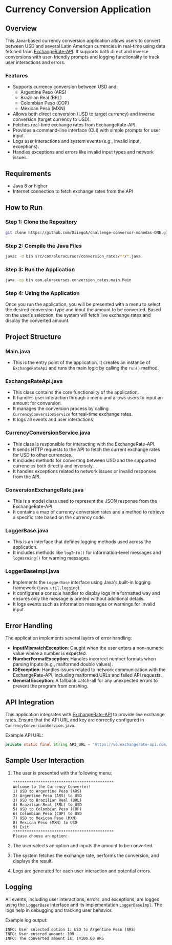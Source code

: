 
# Currency Conversion Application

## Overview
This Java-based currency conversion application allows users to convert between USD and several Latin American currencies in real-time using data fetched from [ExchangeRate-API](https://www.exchangerate-api.com/). It supports both direct and inverse conversions with user-friendly prompts and logging functionality to track user interactions and errors.

### Features
- Supports currency conversion between USD and:
  - Argentine Peso (ARS)
  - Brazilian Real (BRL)
  - Colombian Peso (COP)
  - Mexican Peso (MXN)
- Allows both direct conversion (USD to target currency) and inverse conversion (target currency to USD).
- Fetches real-time exchange rates from ExchangeRate-API.
- Provides a command-line interface (CLI) with simple prompts for user input.
- Logs user interactions and system events (e.g., invalid input, exceptions).
- Handles exceptions and errors like invalid input types and network issues.

## Requirements
- Java 8 or higher
- Internet connection to fetch exchange rates from the API

## How to Run

### Step 1: Clone the Repository
```bash
git clone https://github.com/DiiegoA/challenge-conversor-monedas-ONE.git
```

### Step 2: Compile the Java Files
```bash
javac -d bin src/com/aluracursos/conversion_rates/**/*.java
```

### Step 3: Run the Application
```bash
java -cp bin com.aluracursos.conversion_rates.main.Main
```

### Step 4: Using the Application
Once you run the application, you will be presented with a menu to select the desired conversion type and input the amount to be converted. Based on the user's selection, the system will fetch live exchange rates and display the converted amount.

## Project Structure

### **Main.java**
- This is the entry point of the application. It creates an instance of `ExchangeRateApi` and runs the main logic by calling the `run()` method.
  
### **ExchangeRateApi.java**
- This class contains the core functionality of the application.
- It handles user interaction through a menu and allows users to input an amount for conversion.
- It manages the conversion process by calling `CurrencyConversionService` for real-time exchange rates.
- It logs all events and user interactions.

### **CurrencyConversionService.java**
- This class is responsible for interacting with the ExchangeRate-API.
- It sends HTTP requests to the API to fetch the current exchange rates for USD to other currencies.
- It includes methods for converting between USD and the supported currencies both directly and inversely.
- It handles exceptions related to network issues or invalid responses from the API.

### **ConversionExchangeRate.java**
- This is a model class used to represent the JSON response from the ExchangeRate-API.
- It contains a map of currency conversion rates and a method to retrieve a specific rate based on the currency code.

### **LoggerBase.java**
- This is an interface that defines logging methods used across the application.
- It includes methods like `logInfo()` for information-level messages and `logWarning()` for warning messages.

### **LoggerBaseImpl.java**
- Implements the `LoggerBase` interface using Java's built-in logging framework (`java.util.logging`).
- It configures a console handler to display logs in a formatted way and ensures only the message is printed without additional details.
- It logs events such as information messages or warnings for invalid input.

## Error Handling
The application implements several layers of error handling:
- **InputMismatchException**: Caught when the user enters a non-numeric value where a number is expected.
- **NumberFormatException**: Handles incorrect number formats when parsing inputs (e.g., malformed double values).
- **IOException**: Handles issues related to network communication with the ExchangeRate-API, including malformed URLs and failed API requests.
- **General Exception**: A fallback catch-all for any unexpected errors to prevent the program from crashing.

## API Integration
This application integrates with [ExchangeRate-API](https://www.exchangerate-api.com/) to provide live exchange rates. Ensure that the API URL and key are correctly configured in `CurrencyConversionService.java`. 

Example API URL:
```java
private static final String API_URL = "https://v6.exchangerate-api.com/v6/your-api-key/latest/USD";
```

## Sample User Interaction

1. The user is presented with the following menu:
    ```
    ********************************************
    Welcome to the Currency Converter!
    1) USD to Argentine Peso (ARS)
    2) Argentine Peso (ARS) to USD
    3) USD to Brazilian Real (BRL)
    4) Brazilian Real (BRL) to USD
    5) USD to Colombian Peso (COP)
    6) Colombian Peso (COP) to USD
    7) USD to Mexican Peso (MXN)
    8) Mexican Peso (MXN) to USD
    9) Exit
    ********************************************
    Please choose an option:
    ```

2. The user selects an option and inputs the amount to be converted.

3. The system fetches the exchange rate, performs the conversion, and displays the result.

4. Logs are generated for each user interaction and potential errors.

## Logging
All events, including user interactions, errors, and exceptions, are logged using the `LoggerBase` interface and its implementation `LoggerBaseImpl`. The logs help in debugging and tracking user behavior.

Example log output:
```
INFO: User selected option 1: USD to Argentine Peso (ARS)
INFO: User entered amount: 100
INFO: The converted amount is: 14100.00 ARS
```

